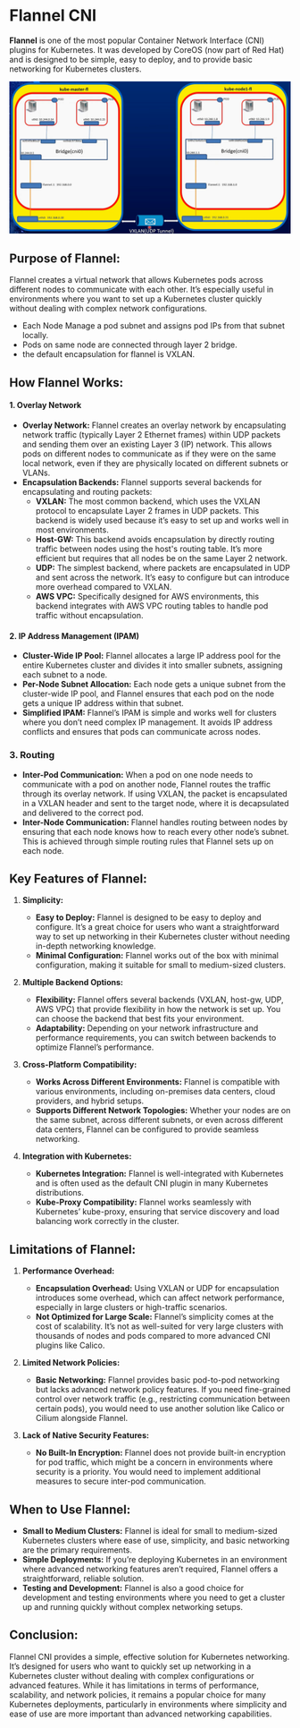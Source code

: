 # Flannel CNI

**Flannel** is one of the most popular Container Network Interface (CNI) plugins for Kubernetes. It was developed by CoreOS (now part of Red Hat) and is designed to be simple, easy to deploy, and to provide basic networking for Kubernetes clusters.

![alt text](images/flannel-ex.png)

## **Purpose of Flannel:**

Flannel creates a virtual network that allows Kubernetes pods across different nodes to communicate with each other. It’s especially useful in environments where you want to set up a Kubernetes cluster quickly without dealing with complex network configurations.

- Each Node Manage a pod subnet and assigns pod IPs from that subnet locally.
- Pods on same node are connected through layer 2 bridge.
- the default encapsulation for flannel is VXLAN.

## **How Flannel Works:**

#### 1. Overlay Network

- **Overlay Network:** Flannel creates an overlay network by encapsulating network traffic (typically Layer 2 Ethernet frames) within UDP packets and sending them over an existing Layer 3 (IP) network. This allows pods on different nodes to communicate as if they were on the same local network, even if they are physically located on different subnets or VLANs.
- **Encapsulation Backends:** Flannel supports several backends for encapsulating and routing packets:
  - **VXLAN:** The most common backend, which uses the VXLAN protocol to encapsulate Layer 2 frames in UDP packets. This backend is widely used because it’s easy to set up and works well in most environments.
  - **Host-GW:** This backend avoids encapsulation by directly routing traffic between nodes using the host's routing table. It’s more efficient but requires that all nodes be on the same Layer 2 network.
  - **UDP:** The simplest backend, where packets are encapsulated in UDP and sent across the network. It’s easy to configure but can introduce more overhead compared to VXLAN.
  - **AWS VPC:** Specifically designed for AWS environments, this backend integrates with AWS VPC routing tables to handle pod traffic without encapsulation.

#### 2. IP Address Management (IPAM)

- **Cluster-Wide IP Pool:** Flannel allocates a large IP address pool for the entire Kubernetes cluster and divides it into smaller subnets, assigning each subnet to a node.
- **Per-Node Subnet Allocation:** Each node gets a unique subnet from the cluster-wide IP pool, and Flannel ensures that each pod on the node gets a unique IP address within that subnet.
- **Simplified IPAM:** Flannel’s IPAM is simple and works well for clusters where you don’t need complex IP management. It avoids IP address conflicts and ensures that pods can communicate across nodes.

### 3. Routing

- **Inter-Pod Communication:** When a pod on one node needs to communicate with a pod on another node, Flannel routes the traffic through its overlay network. If using VXLAN, the packet is encapsulated in a VXLAN header and sent to the target node, where it is decapsulated and delivered to the correct pod.
- **Inter-Node Communication:** Flannel handles routing between nodes by ensuring that each node knows how to reach every other node’s subnet. This is achieved through simple routing rules that Flannel sets up on each node.

## **Key Features of Flannel:**

1. **Simplicity:**

   - **Easy to Deploy:** Flannel is designed to be easy to deploy and configure. It’s a great choice for users who want a straightforward way to set up networking in their Kubernetes cluster without needing in-depth networking knowledge.
   - **Minimal Configuration:** Flannel works out of the box with minimal configuration, making it suitable for small to medium-sized clusters.

2. **Multiple Backend Options:**

   - **Flexibility:** Flannel offers several backends (VXLAN, host-gw, UDP, AWS VPC) that provide flexibility in how the network is set up. You can choose the backend that best fits your environment.
   - **Adaptability:** Depending on your network infrastructure and performance requirements, you can switch between backends to optimize Flannel’s performance.

3. **Cross-Platform Compatibility:**

   - **Works Across Different Environments:** Flannel is compatible with various environments, including on-premises data centers, cloud providers, and hybrid setups.
   - **Supports Different Network Topologies:** Whether your nodes are on the same subnet, across different subnets, or even across different data centers, Flannel can be configured to provide seamless networking.

4. **Integration with Kubernetes:**
   - **Kubernetes Integration:** Flannel is well-integrated with Kubernetes and is often used as the default CNI plugin in many Kubernetes distributions.
   - **Kube-Proxy Compatibility:** Flannel works seamlessly with Kubernetes’ kube-proxy, ensuring that service discovery and load balancing work correctly in the cluster.

## **Limitations of Flannel:**

1. **Performance Overhead:**

   - **Encapsulation Overhead:** Using VXLAN or UDP for encapsulation introduces some overhead, which can affect network performance, especially in large clusters or high-traffic scenarios.
   - **Not Optimized for Large Scale:** Flannel’s simplicity comes at the cost of scalability. It’s not as well-suited for very large clusters with thousands of nodes and pods compared to more advanced CNI plugins like Calico.

2. **Limited Network Policies:**

   - **Basic Networking:** Flannel provides basic pod-to-pod networking but lacks advanced network policy features. If you need fine-grained control over network traffic (e.g., restricting communication between certain pods), you would need to use another solution like Calico or Cilium alongside Flannel.

3. **Lack of Native Security Features:**
   - **No Built-In Encryption:** Flannel does not provide built-in encryption for pod traffic, which might be a concern in environments where security is a priority. You would need to implement additional measures to secure inter-pod communication.

## **When to Use Flannel:**

- **Small to Medium Clusters:** Flannel is ideal for small to medium-sized Kubernetes clusters where ease of use, simplicity, and basic networking are the primary requirements.
- **Simple Deployments:** If you’re deploying Kubernetes in an environment where advanced networking features aren’t required, Flannel offers a straightforward, reliable solution.
- **Testing and Development:** Flannel is also a good choice for development and testing environments where you need to get a cluster up and running quickly without complex networking setups.

## **Conclusion:**

Flannel CNI provides a simple, effective solution for Kubernetes networking. It’s designed for users who want to quickly set up networking in a Kubernetes cluster without dealing with complex configurations or advanced features. While it has limitations in terms of performance, scalability, and network policies, it remains a popular choice for many Kubernetes deployments, particularly in environments where simplicity and ease of use are more important than advanced networking capabilities.
